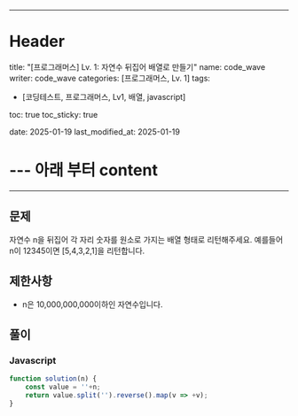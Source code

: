 
---
# Header
title: "[프로그래머스] Lv. 1: 자연수 뒤집어 배열로 만들기"
name: code_wave
writer: code_wave
categories: [프로그래머스, Lv. 1]
tags:
- [코딩테스트, 프로그래머스, Lv1, 배열, javascript]

toc: true
toc_sticky: true

date: 2025-01-19
last_modified_at: 2025-01-19

# --- 아래 부터 content
---

## 문제
자연수 n을 뒤집어 각 자리 숫자를 원소로 가지는 배열 형태로 리턴해주세요. 예를들어 n이 12345이면 [5,4,3,2,1]을 리턴합니다.

## 제한사항
- n은 10,000,000,000이하인 자연수입니다.

## 풀이
### Javascript
```js
function solution(n) {
    const value = ''+n;
    return value.split('').reverse().map(v => +v);
}
```
